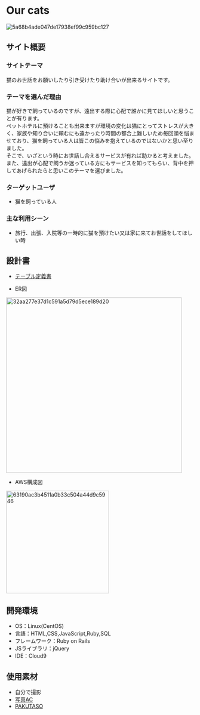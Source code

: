 # Our cats
![5a68b4ade047de17938ef99c959bc127](https://github.com/tsujita-yurika/our-cats/assets/143866084/3a4681ea-d5d6-4a51-b841-28956b4175ce)

## サイト概要
### サイトテーマ
​猫のお世話をお願いしたり引き受けたり助け合いが出来るサイトです。​

### テーマを選んだ理由
猫が好きで飼っているのですが、遠出する際に心配で誰かに見てほしいと思うことが有ります。    
ペットホテルに預けることも出来ますが環境の変化は猫にとってストレスが大きく、家族や知り合いに頼むにも遠かったり時間の都合上難しいため毎回頭を悩ませており、猫を飼っている人は皆この悩みを抱えているのではないかと思い至りました。  
そこで、いざという時にお世話し合えるサービスが有れば助かると考えました。  
また、遠出が心配で飼うか迷っている方にもサービスを知ってもらい、背中を押してあげられたらと思いこのテーマを選びました。​  
### ターゲットユーザ
* 猫を飼っている人
​
### 主な利用シーン
* 旅行、出張、入院等の一時的に猫を預けたい又は家に来てお世話をしてほしい時
​
## 設計書
* [テーブル定義書](https://docs.google.com/spreadsheets/d/1wMPPBu_9_Kj5kujr0B_fwVo7sOw1IAGh/edit#gid=136342688)

* ER図
<img width="470" alt="32aa277e37d1c591a5d79d5ece189d20" src="https://github.com/tsujita-yurika/our-cats/assets/143866084/3996dc0f-2f7e-4a69-b9c1-4f6973ffbb6b">

* AWS構成図
<img width="275" alt="63190ac3b4511a0b33c504a44d9c5946" src="https://github.com/tsujita-yurika/our-cats/assets/143866084/a3edb056-b1e9-4fb9-9faf-b3cfbf68fd50">

## 開発環境
- OS：Linux(CentOS)
- 言語：HTML,CSS,JavaScript,Ruby,SQL
- フレームワーク：Ruby on Rails
- JSライブラリ：jQuery
- IDE：Cloud9

## 使用素材
- 自分で撮影
- [写真AC](https://www.photo-ac.com/)
- [PAKUTASO](https://www.pakutaso.com/)
